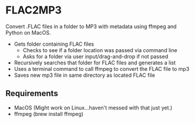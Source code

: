 # FLAC2MP3

Convert .FLAC files in a folder to MP3 with metadata using ffmpeg and Python 
on MacOS.  

* Gets folder containing FLAC files
	* Checks to see if a folder location was passed via command line
	* Asks for a folder via user input/drag-and-drop if not passed
* Recursively searches that folder for FLAC files and generates a list
* Uses a terminal command to call ffmpeg to convert the FLAC file to mp3
* Saves new mp3 file in same directory as located FLAC file

## Requirements

* MacOS (Might work on Linux...haven't messed with that just yet.)
* ffmpeg (brew install ffmpeg)
